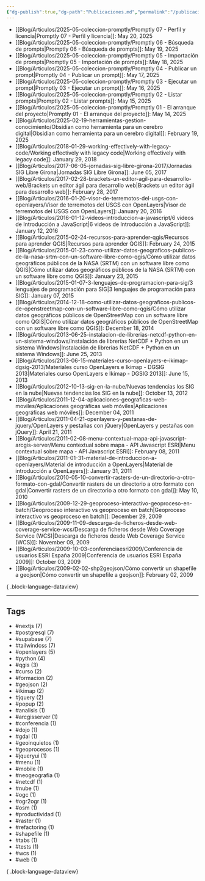 ```yaml
---
{"dg-publish":true,"dg-path":"Publicaciones.md","permalink":"/publicaciones/"}
---
```


- [[Blog/Articulos/2025-05-coleccion-promptly/Promptly 07 - Perfil y licencia\|Promptly 07 - Perfil y licencia]]: May 20, 2025
- [[Blog/Articulos/2025-05-coleccion-promptly/Promptly 06 - Búsqueda de prompts\|Promptly 06 - Búsqueda de prompts]]: May 19, 2025
- [[Blog/Articulos/2025-05-coleccion-promptly/Promptly 05 - Importación de prompts\|Promptly 05 - Importación de prompts]]: May 18, 2025
- [[Blog/Articulos/2025-05-coleccion-promptly/Promptly 04 - Publicar un prompt\|Promptly 04 - Publicar un prompt]]: May 17, 2025
- [[Blog/Articulos/2025-05-coleccion-promptly/Promptly 03 - Ejecutar un prompt\|Promptly 03 - Ejecutar un prompt]]: May 16, 2025
- [[Blog/Articulos/2025-05-coleccion-promptly/Promptly 02 - Listar prompts\|Promptly 02 - Listar prompts]]: May 15, 2025
- [[Blog/Articulos/2025-05-coleccion-promptly/Promptly 01 - El arranque del proyecto\|Promptly 01 - El arranque del proyecto]]: May 14, 2025
- [[Blog/Articulos/2025-02-19-herramientas-gestion-conocimiento/Obsidian como herramienta para un cerebro digital\|Obsidian como herramienta para un cerebro digital]]: February 19, 2025
- [[Blog/Articulos/2018-01-29-working-effectively-with-legacy-code/Working effectively with legacy code\|Working effectively with legacy code]]: January 29, 2018
- [[Blog/Articulos/2017-06-05-jornadas-sig-libre-girona-2017/Jornadas SIG Libre Girona\|Jornadas SIG Libre Girona]]: June 05, 2017
- [[Blog/Articulos/2017-02-28-brackets-un-editor-agil-para-desarrollo-web/Brackets un editor ágil para desarrollo web\|Brackets un editor ágil para desarrollo web]]: February 28, 2017
- [[Blog/Articulos/2016-01-20-visor-de-terremotos-del-usgs-con-openlayers/Visor de terremotos del USGS con OpenLayers\|Visor de terremotos del USGS con OpenLayers]]: January 20, 2016
- [[Blog/Articulos/2016-01-12-videos-introduccion-a-javascript/6 videos de Introducción a JavaScript\|6 videos de Introducción a JavaScript]]: January 12, 2016
- [[Blog/Articulos/2015-02-24-recursos-para-aprender-qgis/Recursos para aprender QGIS\|Recursos para aprender QGIS]]: February 24, 2015
- [[Blog/Articulos/2015-01-23-como-utilizar-datos-geograficos-publicos-de-la-nasa-srtm-con-un-software-libre-como-qgis/Cómo utilizar datos geográficos públicos de la NASA (SRTM) con un software libre como QGIS\|Cómo utilizar datos geográficos públicos de la NASA (SRTM) con un software libre como QGIS]]: January 23, 2015
- [[Blog/Articulos/2015-01-07-3-lenguajes-de-programacion-para-sig/3 lenguajes de programación para SIG\|3 lenguajes de programación para SIG]]: January 07, 2015
- [[Blog/Articulos/2014-12-18-como-utilizar-datos-geograficos-publicos-de-openstreetmap-con-un-software-libre-como-qgis/Cómo utilizar datos geográficos públicos de OpenStreetMap con un software libre como QGIS\|Cómo utilizar datos geográficos públicos de OpenStreetMap con un software libre como QGIS]]: December 18, 2014
- [[Blog/Articulos/2013-06-25-instalacion-de-librerias-netcdf-python-en-un-sistema-windows/Instalación de librerías NetCDF + Python en un sistema Windows\|Instalación de librerías NetCDF + Python en un sistema Windows]]: June 25, 2013
- [[Blog/Articulos/2013-06-15-materiales-curso-openlayers-e-ikimap-dgsig-2013/Materiales curso OpenLayers e Ikimap - DGSIG 2013\|Materiales curso OpenLayers e Ikimap - DGSIG 2013]]: June 15, 2013
- [[Blog/Articulos/2012-10-13-sig-en-la-nube/Nuevas tendencias los SIG en la nube\|Nuevas tendencias los SIG en la nube]]: October 13, 2012
- [[Blog/Articulos/2011-12-04-aplicaciones-geograficas-web-moviles/Aplicaciones geográficas web móviles\|Aplicaciones geográficas web móviles]]: December 04, 2011
- [[Blog/Articulos/2011-04-21-openlayers-y-pestanas-de-jquery/OpenLayers y pestañas con jQuery\|OpenLayers y pestañas con jQuery]]: April 21, 2011
- [[Blog/Articulos/2011-02-08-menu-contextual-mapa-api-javascript-arcgis-server/Menu contextual sobre mapa - API Javascript ESRI\|Menu contextual sobre mapa - API Javascript ESRI]]: February 08, 2011
- [[Blog/Articulos/2011-01-31-material-de-introduccion-a-openlayers/Material de introducción a OpenLayers\|Material de introducción a OpenLayers]]: January 31, 2011
- [[Blog/Articulos/2010-05-10-convertir-rasters-de-un-directorio-a-otro-formato-con-gdal/Convertir rasters de un directorio a otro formato con gdal\|Convertir rasters de un directorio a otro formato con gdal]]: May 10, 2010
- [[Blog/Articulos/2009-12-29-geoproceso-interactivo-geoproceso-en-batch/Geoproceso interactivo vs geoproceso en batch\|Geoproceso interactivo vs geoproceso en batch]]: December 29, 2009
- [[Blog/Articulos/2009-11-09-descarga-de-ficheros-desde-web-coverage-service-wcs/Descarga de ficheros desde Web Coverage Service (WCS)\|Descarga de ficheros desde Web Coverage Service (WCS)]]: November 09, 2009
- [[Blog/Articulos/2009-10-03-conferenciaesri2009/Conferencia de usuarios ESRI España 2009\|Conferencia de usuarios ESRI España 2009]]: October 03, 2009
- [[Blog/Articulos/2009-02-02-shp2geojson/Cómo convertir un shapefile a geojson\|Cómo convertir un shapefile a geojson]]: February 02, 2009

{ .block-language-dataview}

---

## Tags

- #nextjs (7)
- #postgresql (7)
- #supabase (7)
- #tailwindcss (7)
- #openlayers (5)
- #python (4)
- #qgis (3)
- #curso (2)
- #formacion (2)
- #geojson (2)
- #ikimap (2)
- #jquery (2)
- #popup (2)
- #analisis (1)
- #arcgisserver (1)
- #conferencia (1)
- #dojo (1)
- #gdal (1)
- #geoinquietos (1)
- #geoprocesos (1)
- #jqueryui (1)
- #menu (1)
- #mobile (1)
- #neogeografia (1)
- #netcdf (1)
- #nube (1)
- #ogc (1)
- #ogr2ogr (1)
- #osm (1)
- #productividad (1)
- #raster (1)
- #refactoring (1)
- #shapefile (1)
- #tabs (1)
- #tests (1)
- #wcs (1)
- #web (1)

{ .block-language-dataview}